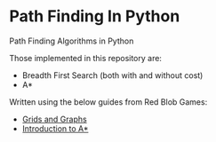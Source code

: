 Path Finding In Python
======================

Path Finding Algorithms in Python

Those implemented in this repository are:

* Breadth First Search (both with and without cost)
* A*

Written using the below guides from Red Blob Games:

* [Grids and Graphs](http://www.redblobgames.com/pathfinding/grids/graphs.html)
* [Introduction to A*](http://www.redblobgames.com/pathfinding/a-star/introduction.html)
